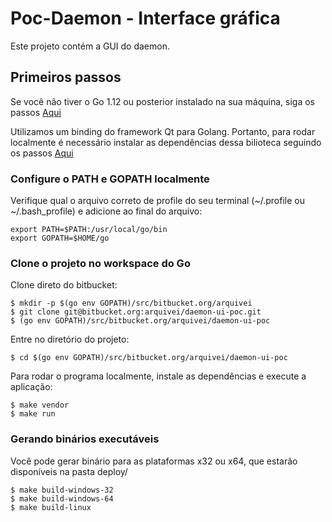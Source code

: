 # Poc-Daemon - Interface gráfica

Este projeto contém a GUI do daemon.

## Primeiros passos

Se você não tiver o Go 1.12 ou posterior instalado na sua máquina, siga os passos [Aqui](https://golang.org/doc/install)

Utilizamos um binding do framework Qt para Golang. Portanto, para rodar localmente é necessário instalar as dependências dessa bilioteca seguindo os passos [Aqui](https://github.com/therecipe/qt/wiki/Installation-on-Linux)

### Configure o PATH e GOPATH localmente

Verifique qual o arquivo correto de profile do seu terminal (~/.profile ou ~/.bash_profile) e adicione ao final do arquivo:

    export PATH=$PATH:/usr/local/go/bin
    export GOPATH=$HOME/go

### Clone o projeto no workspace do Go

Clone direto do bitbucket:

	$ mkdir -p $(go env GOPATH)/src/bitbucket.org/arquivei
	$ git clone git@bitbucket.org:arquivei/daemon-ui-poc.git
    $ (go env GOPATH)/src/bitbucket.org/arquivei/daemon-ui-poc

Entre no diretório do projeto:

	$ cd $(go env GOPATH)/src/bitbucket.org/arquivei/daemon-ui-poc

Para rodar o programa localmente, instale as dependências e execute a aplicação:

	$ make vendor
    $ make run

### Gerando binários executáveis

Você pode gerar binário para as plataformas x32 ou x64, que estarão disponíveis na pasta deploy/

    $ make build-windows-32
    $ make build-windows-64
    $ make build-linux

